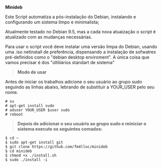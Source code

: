 
**Minideb**

Este Script automatiza a pós-instalação do Debian, instalando e configurando um sistema limpo e minimalista;

Atualmente testado no Debian 9.5, mas a cada nova atuaização o script é atualizado com as mudanças necessárias.

Para usar o script você deve instalar uma versão limpa do Debian, usando
uma .iso netinstall de preferência, dispensando a instalação de sofwatres pré-definidos como o  "debian desktop enviroment".
A única coisa que vamos precisar é dos "últiliários standart de sistema"

> **Modo de usar**

Antes de iniciar os trabalhos adicione o seu usuário ao grupo sudo seguindo as linhas abaixo, lebrando de substituir a YOUR_USER pelo seu nome.

```
# su
# apt-get install sudo
# aduser YOUR_USER $user sudo
# reboot
```
> **Depois de adicionar o seu usuário ao grupo sudo e reiniciar o sistema execute os seguintes comados:**

```
$ cd ~
$ sudo apt-get install git
$ git clone https://github.com/fm4lloc/minideb
$ cd minideb
$ chmod +x ./install.sh
$ sudo ./install -i
```
